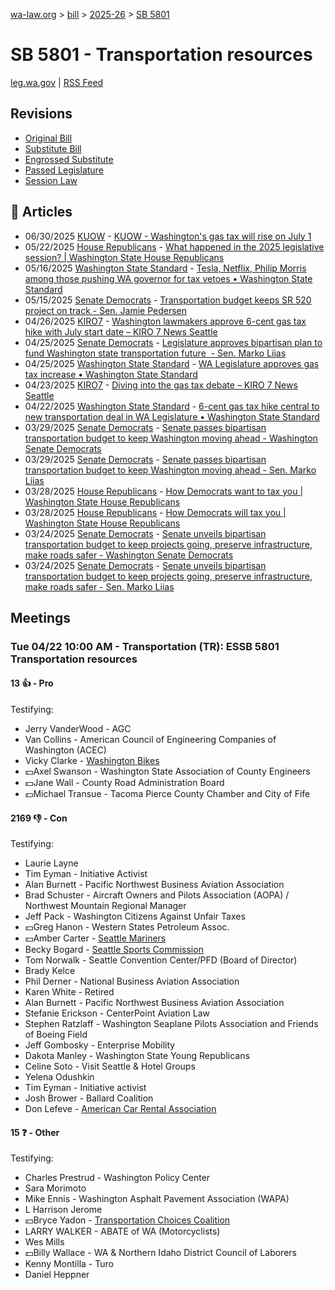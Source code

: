 [wa-law.org](/) > [bill](/bill/) > [2025-26](/bill/2025-26/) > [SB 5801](/bill/2025-26/sb/5801/)

# SB 5801 - Transportation resources
[leg.wa.gov](https://app.leg.wa.gov/billsummary?BillNumber=5801&Year=2025&Initiative=false) | [RSS Feed](./rss.xml)

## Revisions
* [Original Bill](1/)
* [Substitute Bill](S/)
* [Engrossed Substitute](S.E/)
* [Passed Legislature](S.PL/)
* [Session Law](S.SL/)

## 📰 Articles
* 06/30/2025 [KUOW](/org/kuow/) - [KUOW - Washington's gas tax will rise on July 1](https://www.kuow.org/stories/gas-tax-will-rise-in-washington-on-july-1#:~:text=legislation,)
* 05/22/2025 [House Republicans](/org/house_republicans/) - [What happened in the 2025 legislative session? | Washington State House Republicans](https://houserepublicans.wa.gov/what-happened-2025/#:~:text=Senate%20Bill%205801)
* 05/16/2025 [Washington State Standard](/org/washington_state_standard/) - [Tesla, Netflix, Philip Morris among those pushing WA governor for tax vetoes • Washington State Standard](https://washingtonstatestandard.com/2025/05/16/tesla-netflix-philip-morris-among-those-pushing-wa-governor-for-tax-vetoes/#:~:text=Senate%20Bill%205801)
* 05/15/2025 [Senate Democrats](/org/senate_democrats/) - [Transportation budget keeps SR 520 project on track - Sen. Jamie Pedersen](https://senatedemocrats.wa.gov/pedersen/2025/05/15/transportation-budget-keeps-sr-520-project-on-track-2/#:~:text=revenue%20bill)
* 04/26/2025 [KIRO7](/org/kiro7/) - [Washington lawmakers approve 6-cent gas tax hike with July start date – KIRO 7 News Seattle](https://www.kiro7.com/news/local/washington-lawmakers-approve-6-cent-gas-tax-hike-with-july-start-date/PWOIEXFWDZHJ7FGDSS2NVCLGXY/#:~:text=Senate%20Bill%205801)
* 04/25/2025 [Senate Democrats](/org/senate_democrats/) - [Legislature approves bipartisan plan to fund Washington state transportation future  - Sen. Marko Liias](https://senatedemocrats.wa.gov/liias/2025/04/25/legislature-approves-bipartisan-plan-to-fund-washington-state-transportation-future/#:~:text=Senate%20Bill%205801)
* 04/25/2025 [Washington State Standard](/org/washington_state_standard/) - [WA Legislature approves gas tax increase • Washington State Standard](https://washingtonstatestandard.com/2025/04/25/wa-house-advances-gas-tax-increase-3-2b-transportation-revenue-package/#:~:text=Senate%20Bill%205801)
* 04/23/2025 [KIRO7](/org/kiro7/) - [Diving into the gas tax debate – KIRO 7 News Seattle](https://www.kiro7.com/news/local/hearing-both-sides-gas-tax-debate/APNHAEVHUBBGDOMN4J7UYT6QU4/#:~:text=Senate%20Bill%205801)
* 04/22/2025 [Washington State Standard](/org/washington_state_standard/) - [6-cent gas tax hike central to new transportation deal in WA Legislature • Washington State Standard](https://washingtonstatestandard.com/2025/04/22/6-cent-gas-tax-hike-central-to-new-transportation-deal-in-wa-legislature/#:~:text=Senate%20Bill%205801)
* 03/29/2025 [Senate Democrats](/org/senate_democrats/) - [Senate passes bipartisan transportation budget to keep Washington moving ahead - Washington Senate Democrats](https://senatedemocrats.wa.gov/blog/2025/03/29/senate-passes-bipartisan-transportation-budget-to-keep-washington-moving-ahead/#:~:text=revenue%20bill)
* 03/29/2025 [Senate Democrats](/org/senate_democrats/) - [Senate passes bipartisan transportation budget to keep Washington moving ahead - Sen. Marko Liias](https://senatedemocrats.wa.gov/liias/2025/03/29/senate-passes-bipartisan-transportation-budget-to-keep-washington-moving-ahead/#:~:text=revenue%20bill)
* 03/28/2025 [House Republicans](/org/house_republicans/) - [How Democrats want to tax you | Washington State House Republicans](https://houserepublicans.wa.gov/how-democrats-want-to-tax-you/#:~:text=Senate%20Bill%205801)
* 03/28/2025 [House Republicans](/org/house_republicans/) - [How Democrats will tax you | Washington State House Republicans](https://houserepublicans.wa.gov/how-democrats-will-tax-you/#:~:text=Senate%20Bill%205801%20|%20Gas%20and%20transportation%20taxes)
* 03/24/2025 [Senate Democrats](/org/senate_democrats/) - [Senate unveils bipartisan transportation budget to keep projects going, preserve infrastructure, make roads safer - Washington Senate Democrats](https://senatedemocrats.wa.gov/blog/2025/03/24/senate-unveils-bipartisan-transportation-budget-to-keep-projects-going-preserve-infrastructure-make-roads-safer/#:~:text=5801)
* 03/24/2025 [Senate Democrats](/org/senate_democrats/) - [Senate unveils bipartisan transportation budget to keep projects going, preserve infrastructure, make roads safer - Sen. Marko Liias](https://senatedemocrats.wa.gov/liias/2025/03/24/senate-unveils-bipartisan-transportation-budget-to-keep-projects-going-preserve-infrastructure-make-roads-safer/#:~:text=5801)

## Meetings
### Tue 04/22 10:00 AM - Transportation (TR): ESSB 5801 Transportation resources
#### 13 👍 - Pro
Testifying:
* Jerry VanderWood - AGC
* Van Collins - American Council of Engineering Companies of Washington (ACEC)
* Vicky Clarke - [Washington Bikes](/org/washington_bikes/)
* 💵Axel Swanson - Washington State Association of County Engineers
* 💵Jane Wall - County Road Administration Board
* 💵Michael Transue - Tacoma Pierce County Chamber and City of Fife

#### 2169 👎 - Con
Testifying:
* Laurie Layne
* Tim Eyman - Initiative Activist
* Alan Burnett - Pacific Northwest Business Aviation Association
* Brad Schuster - Aircraft Owners and Pilots Association (AOPA) / Northwest Mountain Regional Manager
* Jeff Pack - Washington Citizens Against Unfair Taxes
* 💵Greg Hanon - Western States Petroleum Assoc.
* 💵Amber Carter - [Seattle Mariners](/org/seattle_mariners/)
* Becky Bogard - [Seattle Sports Commission](/org/seattle_sports_commission/)
* Tom Norwalk - Seattle Convention Center/PFD (Board of Director)
* Brady Kelce
* Phil Derner - National Business Aviation Association
* Karen White - Retired
* Alan Burnett - Pacific Northwest Business Aviation Association
* Stefanie Erickson - CenterPoint Aviation Law
* Stephen Ratzlaff - Washington Seaplane Pilots Association and Friends of Boeing Field
* Jeff Gombosky - Enterprise Mobility
* Dakota Manley - Washington State Young Republicans
* Celine Soto - Visit Seattle & Hotel Groups
* Yelena Odushkin
* Tim Eyman - Initiative activist
* Josh Brower - Ballard Coalition
* Don Lefeve - [American Car Rental Association](/org/american_car_rental_association/)

#### 15 ❓ - Other
Testifying:
* Charles Prestrud - Washington Policy Center
* Sara Morimoto
* Mike Ennis - Washington Asphalt Pavement Association (WAPA)
* L Harrison Jerome
* 💵Bryce Yadon - [Transportation Choices Coalition](/org/transportation_choices_coalition/)
* LARRY WALKER - ABATE of WA  (Motorcyclists)
* Wes Mills
* 💵Billy Wallace - WA & Northern Idaho District Council of Laborers
* Kenny Montilla - Turo
* Daniel Heppner
